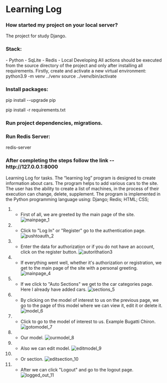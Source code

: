 <h1>Learning Log</h1>
<h3>How started my project on your local server?</h3>
The project for study Django.

<h3>Stack:</h3>
- Python - SqLite - Redis - Local Developing All actions should be executed from the source directory of the project and only after installing all requirements.
Firstly, create and activate a new virtual environment:
python3.9 -m venv ../venv source ../venv/bin/activate

<h3>Install packages:</h3>
pip install --upgrade pip

pip install -r requirements.txt

<h3>Run project dependencies, migrations.

<h3>Run Redis Server:</h3>
redis-server

<h3>After completing the steps follow the link -- http://127.0.0.1:8000</h3>

  
Learning Log for tasks.
The “learning log” program is designed to create information about cars. The program helps to add various cars to the site. The user has the ability to create a list of machines, in the process of their execution can change, delete, supplement. The program is implemented in the Python programming language using:
Django;
Redis;
HTML;
CSS;


1. - First of all, we are greeted by the main page of the site.
     ![mainpage_1](https://github.com/IlyaKavaleu/BlogDjango/assets/97099564/61705f82-dcc8-4383-8e9c-bd1059db04b0)


2. - Click to "Log In" or "Register" go to the authentication page.
     ![pushtoauth_2](https://github.com/IlyaKavaleu/BlogDjango/assets/97099564/ed151b3f-6dc1-4825-a678-ac1d8bcd8280)


3. - Enter the data for authorization or if you do not have an account, click on the register button.
     ![autorithation3](https://github.com/IlyaKavaleu/BlogDjango/assets/97099564/1c491478-4595-4137-9e7d-d74a8c5de71b)


4. - If everything went well, whether it's authorization or registration, we get to the main page of the site with a personal greeting.
     ![mainpage_4](https://github.com/IlyaKavaleu/BlogDjango/assets/97099564/7ced486b-2ae6-4793-9db3-62b0c7c7ed06)


5. - If we click to "Auto Sections" we get to the car categories page. Here I already have added cars.
     ![sections_5](https://github.com/IlyaKavaleu/BlogDjango/assets/97099564/d3afd303-d91e-488c-8136-c32d1be9275c)


6. - By clicking on the model of interest to us on the previous page, we go to the page of this model where we can view it, edit it or delete it.
     ![model_6](https://github.com/IlyaKavaleu/BlogDjango/assets/97099564/d54f6df9-92ab-4ecf-bb1c-4f5e230e39e3)


7. - Сlick to go to the model of interest to us. Example Bugatti Chiron.
     ![gotomodel_7](https://github.com/IlyaKavaleu/BlogDjango/assets/97099564/ebefbf75-ebd1-4501-9dd7-62799596c1c5)


8. - Our model.
     ![ourmodel_8](https://github.com/IlyaKavaleu/BlogDjango/assets/97099564/1ccf8d87-5bb2-46c1-9281-1d7be1ae8ce8)


9. - Also we can edit model.
![editmodel_9](https://github.com/IlyaKavaleu/BlogDjango/assets/97099564/0ce62519-be39-4e32-affc-67216a9ce452)


10. - Or section.
    ![editsection_10](https://github.com/IlyaKavaleu/BlogDjango/assets/97099564/1cd9076e-3341-41c2-8e9a-8a89526df285)


11. - After we can click "Logout" and go to the logout page.
    ![logged_out_11](https://github.com/IlyaKavaleu/BlogDjango/assets/97099564/431f1570-e455-44be-8c47-2e029b0234a2)
